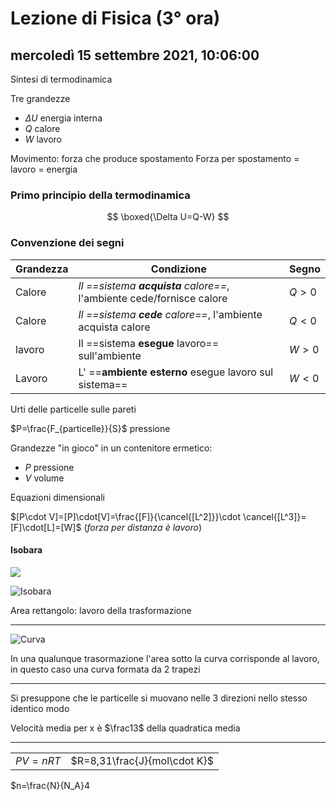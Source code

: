 # Lezione di Fisica (3° ora)

## mercoledì 15 settembre 2021, 10:06:00

Sintesi di termodinamica

Tre grandezze

* $\Delta U$ energia interna
* $Q$ calore
* $W$ lavoro



Movimento: forza che produce spostamento
Forza per spostamento = lavoro = energia

### Primo principio della termodinamica


$$
\boxed{\Delta U=Q-W}
$$

### Convenzione dei segni

|Grandezza|Condizione|Segno|
|---|---|---|
|Calore|_Il ==sistema **acquista** calore==_, l'ambiente cede/fornisce calore|$Q > 0$|
|Calore|_Il ==sistema **cede** calore==_, l'ambiente acquista calore|$Q < 0$|
|lavoro|Il ==sistema **esegue** lavoro== sull'ambiente|$W > 0$|
|Lavoro|L' ==**ambiente esterno** esegue lavoro sul sistema==|$W < 0$|



Urti delle particelle sulle pareti

$P=\frac{F_{particelle}}{S}$  pressione 


Grandezze "in gioco" in un contenitore ermetico:
* $P$ pressione
* $V$ volume

Equazioni dimensionali

$[P\cdot V]=[P]\cdot[V]=\frac{[F]}{\cancel{[L^2]}}\cdot \cancel{[L^3]}=[F]\cdot[L]=[W]$ (*forza per distanza è lavoro*)

#### Isobara
![](https://i.imgur.com/jqjFwYW.jpg)

![Isobara](https://i.imgur.com/XsRhDOV.jpg)



Area rettangolo: lavoro della trasformazione

----

![Curva](https://i.imgur.com/3RsXUhZ.jpg)

In una qualunque trasormazione l'area sotto la curva corrisponde al lavoro, in questo caso una curva formata da 2 trapezi


---

Si presuppone che le particelle si muovano nelle 3 direzioni nello stesso identico modo

Velocità media per x è $\frac13$ della quadratica media

---
|||
|---|---|
|$PV=nRT$|$R=8,31\frac{J}{mol\cdot K}$|

$n=\frac{N}{N_A}4 
<!--stackedit_data:
eyJoaXN0b3J5IjpbLTE3Mzg4OTIwMjIsNDEyMjEyMDkwLC0xOT
k4NzQ2NzY1LC0xMzY4OTIyMzk3LDI3NTg0MTI4MF19
-->
